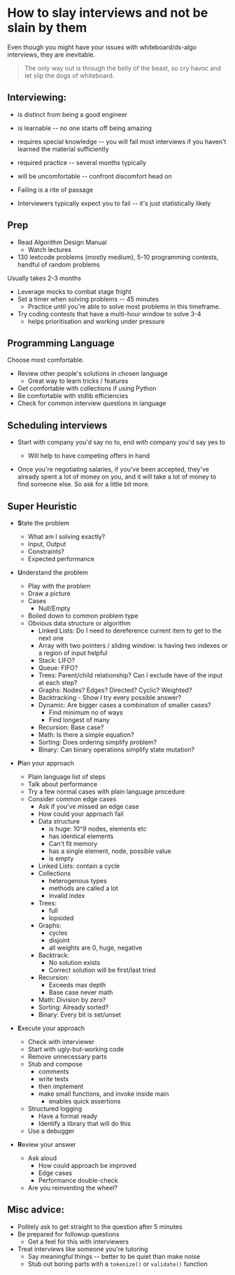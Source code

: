 # How to slay interviews and not be slain by them

Even though you might have your issues with whiteboard/ds-algo interviews, they are inevitable.

> The only way out is through the belly of the beast, so cry havoc and let slip the dogs of whiteboard.

## Interviewing:

- is distinct from being a good engineer
- is learnable -- no one starts off being amazing
- requires special knowledge -- you will fail most interviews if you haven't learned the material sufficiently
- required practice -- several months typically
- will be uncomfortable -- confront discomfort head on

- Failing is a rite of passage
- Interviewers typically expect you to fail -- it's just statistically likely

## Prep


- Read Algorithm Design Manual
    - Watch lectures
- 130 leetcode problems (mostly medium), 5-10 programming contests, handful of random problems

Usually takes 2-3 months

- Leverage mocks to combat stage fright
- Set a timer when solving problems -- 45 minutes
    - Practice until you're able to solve most problems in this timeframe.
- Try coding contests that have a multi-hour window to solve 3-4
    - helps prioritisation and working under pressure

## Programming Language

Choose most comfortable.

- Review other people's solutions in chosen language
    - Great way to learn tricks / features
- Get comfortable with collections if using Python
- Be comfortable with stdlib efficiencies
- Check for common interview questions in language

## Scheduling interviews

- Start with company you'd say no to, end with company you'd say yes to
    - Will help to have competing offers in hand

- Once you're negotiating salaries, if you've been accepted, they've already spent a lot of money on you, and it will take a lot of money to find someone else. So ask for a little bit more.

## Super Heuristic

- **S**tate the problem
    - What am I solving exactly?
    - Input, Output
    - Constraints?
    - Expected performance

- **U**nderstand the problem
    - Play with the problem
    - Draw a picture
    - Cases
        - Null/Empty
    - Boiled down to common problem type
    - Obvious data structure or algorithm
        - Linked Lists: Do I need to dereference current item to get to the next one
        - Array with two pointers / sliding window: is having two indexes or a region of input helpful
        - Stack: LIFO?
        - Queue: FIFO?
        - Trees: Parent/child relationship? Can I exclude have of the input at each step?
        - Graphs: Nodes? Edges? Directed? Cyclic? Weighted?
        - Backtracking - Show I try every possible answer?
        - Dynamic: Are bigger cases a combination of smaller cases?
            - Find minimum no of ways
            - Find longest of many
        - Recursion: Base case?
        - Math: Is there a simple equation?
        - Sorting: Does ordering simplify problem?
        - Binary: Can binary operations simplify state mutation?

- **P**lan your approach
    - Plain language list of steps
    - Talk about performance
    - Try a few normal cases with plain language procedure
    - Consider common edge cases
        - Ask if you've missed an edge case
        - How could your approach fail
        - Data structure
            - is huge: 10^9 nodes, elements etc
            - has identical elements
            - Can't fit memory
            - has a single element, node, possible value
            - is empty
        - Linked Lists: contain a cycle
        - Collections
            - heterogenous types
            - methods are called a lot
            - invalid index
        - Trees:
            - full
            - lopsided
        - Graphs:
            - cycles
            - disjoint
            - all weights are 0, huge, negative
        - Backtrack:
            - No solution exists
            - Correct solution will be first/last tried
        - Recursion:
            - Exceeds max depth
            - Base case never math
        - Math: Division by zero?
        - Sorting: Already sorted?
        - Binary: Every bit is set/unset

- **E**xecute your approach
    - Check with interviewer
    - Start with ugly-but-working code
    - Remove unnecessary parts
    - Stub and compose
        - comments
        - write tests
        - then implement
        - make small functions, and invoke inside main
            - enables quick assertions
    - Structured logging
        - Have a format ready
        - Identify a library that will do this
    - Use a debugger

- **R**eview your answer
    - Ask aloud
        - How could approach be improved
        - Edge cases
        - Performance double-check
    - Are you reinventing the wheel?

## Misc advice:
- Politely ask to get straight to the question after 5 minutes
- Be prepared for followup questions
	- Get a feel for this with interviewers
- Treat interviews like someone you're tutoring
	- Say meaningful things -- better to be quiet than make noise
	- Stub out boring parts with a `tokenize()` or `validate()` function
